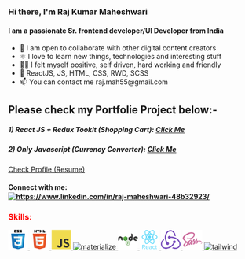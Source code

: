 <h3 align="left">Hi there, I'm Raj Kumar Maheshwari</h3>
<h4 align="left">I am a passionate Sr. frontend developer/UI Developer from India</h4>
<ul>
    <li>🤝 I am open to collaborate with other digital content creators</li>
    <li>⚛️ I love to learn new things, technologies and interesting stuff</li>
    <li>🤾‍♂️ I felt myself positive, self driven, hard working and friendly</li>
    <li>💬 ReactJS, JS, HTML, CSS, RWD, SCSS</li>
    <li>📫 You can contact me raj.mah55@gmail.com</li>
</ul>

<h2 align="left"> Please check my Portfolie Project below:-</h2>
<h5>1) React JS + Redux Tookit (Shopping Cart): <a href="https://codesupports.github.io/react-shoes-cart/" target="_blank">Click Me</a></h5>
<h5>2) Only Javascript (Currency Converter): <a href="https://codesupports.github.io/currency-converter.github.io/" target="_blank">Click Me</a></h5>


<p><a href="https://codesupports.github.io/rajkumar-profile.github.io/" target="_blank">Check Profile (Resume)</a></p>

<h4 align="left">Connect with me: <a href="https://linkedin.com/in/https://www.linkedin.com/in/raj-maheshwari-48b32923/"
        target="blank"><img align="center"
            src="https://raw.githubusercontent.com/rahuldkjain/github-profile-readme-generator/master/src/images/icons/Social/linked-in-alt.svg"
            alt="https://www.linkedin.com/in/raj-maheshwari-48b32923/" height="20" width="20" /></a></h4>


<h3 align="left">
    <font color="red">Skills: </font>
</h3>
<p align="left"> <a href="https://www.w3schools.com/css/" target="_blank" rel="noreferrer"> <img src="https://raw.githubusercontent.com/devicons/devicon/master/icons/css3/css3-original-wordmark.svg" alt="css3" width="40" height="40"/> </a> <a href="https://www.w3.org/html/" target="_blank" rel="noreferrer"> <img src="https://raw.githubusercontent.com/devicons/devicon/master/icons/html5/html5-original-wordmark.svg" alt="html5" width="40" height="40"/> </a> <a href="https://developer.mozilla.org/en-US/docs/Web/JavaScript" target="_blank" rel="noreferrer"> <img src="https://raw.githubusercontent.com/devicons/devicon/master/icons/javascript/javascript-original.svg" alt="javascript" width="40" height="40"/> </a> <a href="https://materializecss.com/" target="_blank" rel="noreferrer"> <img src="https://raw.githubusercontent.com/prplx/svg-logos/5585531d45d294869c4eaab4d7cf2e9c167710a9/svg/materialize.svg" alt="materialize" width="40" height="40"/> </a> <a href="https://nodejs.org" target="_blank" rel="noreferrer"> <img src="https://raw.githubusercontent.com/devicons/devicon/master/icons/nodejs/nodejs-original-wordmark.svg" alt="nodejs" width="40" height="40"/> </a> <a href="https://reactjs.org/" target="_blank" rel="noreferrer"> <img src="https://raw.githubusercontent.com/devicons/devicon/master/icons/react/react-original-wordmark.svg" alt="react" width="40" height="40"/> </a> <a href="https://redux.js.org" target="_blank" rel="noreferrer"> <img src="https://raw.githubusercontent.com/devicons/devicon/master/icons/redux/redux-original.svg" alt="redux" width="40" height="40"/> </a> <a href="https://sass-lang.com" target="_blank" rel="noreferrer"> <img src="https://raw.githubusercontent.com/devicons/devicon/master/icons/sass/sass-original.svg" alt="sass" width="40" height="40"/> </a> <a href="https://tailwindcss.com/" target="_blank" rel="noreferrer"> <img src="https://www.vectorlogo.zone/logos/tailwindcss/tailwindcss-icon.svg" alt="tailwind" width="40" height="40"/> </a> </p>
